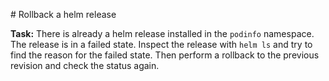 # Rollback a helm release

**Task:** There is already a helm release installed in the `podinfo` namespace. The release is in a failed state. Inspect the release with `helm ls` and try to find the reason for the failed state. Then perform a rollback to the previous revision and check the status again.
